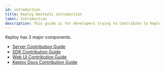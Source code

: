 ```yaml
---
id: introduction
title: Keploy Devtools introduction
label: Introduction
description: This guide is for developers trying to contribute to Keploy codebase. 
---
```


Keploy has 3 major components.

- [Server Contribution Guide](/docs/devtools/server-contrib-guide)
- [SDK Contribution Guide](/docs/devtools/sdk-contrib-guide)
- [Web UI Contribution Guide](/docs/devtools/ui-contrib-guide)
- [Keploy Docs Contribution Guide](/docs/devtools/docs-contrib-guide)

